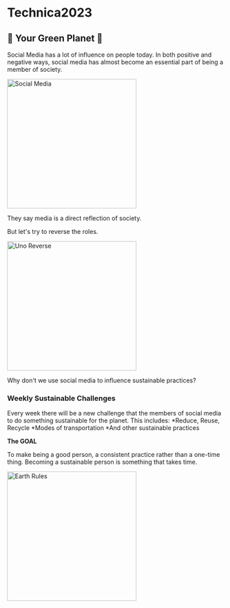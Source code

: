 # Technica2023
## :seedling: Your Green Planet :seedling:
Social Media has a lot of influence on people today. In both positive and negative ways, social media has almost become an essential part of being a member of society.

<img src="https://media.giphy.com/media/3GSoFVODOkiPBFArlu/giphy.gif" width="300" height="300" alt="Social Media">

They say media is a direct reflection of society.

But let's try to reverse the roles.

<img src="https://media.giphy.com/media/MYJT0jtwsBA9aGj0lQ/giphy.gif" width="300" height="300" alt="Uno Reverse">

Why don't we use social media to influence sustainable practices?

### Weekly Sustainable Challenges
Every week there will be a new challenge that the members of social media to do something sustainable for the planet. 
This includes:
*Reduce, Reuse, Recycle
*Modes of transportation
*And other sustainable practices

**The GOAL**

To make being a good person, a consistent practice rather than a one-time thing. Becoming a sustainable person is something that takes time.


<img src="https://media.giphy.com/media/v2KbbLQoFjvICIPJxH/giphy.gif"  width="300" height="300" alt="Earth Rules">
